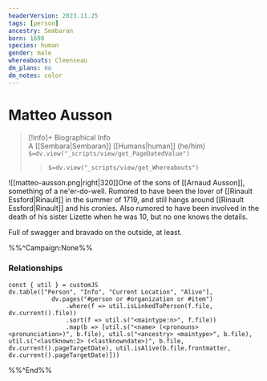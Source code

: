 ```yaml
---
headerVersion: 2023.11.25
tags: [person]
ancestry: Sembaran
born: 1698
species: human
gender: male
whereabouts: Cleenseau
dm_plans: no
dm_notes: color
---
```

# Matteo Ausson
>[!info]+ Biographical Info  
> A [[Sembara|Sembaran]] [[Humans|human]] (he/him)  
> `$=dv.view("_scripts/view/get_PageDatedValue")`  
>> `$=dv.view("_scripts/view/get_Whereabouts")`

![[matteo-ausson.png|right|320]]One of the sons of [[Arnaud Ausson]], something of a ne'er-do-well. Rumored to have been the lover of [[Rinault Essford|Rinault]] in the summer of 1719, and still hangs around [[Rinault Essford|Rinault]] and his cronies. Also rumored to have been involved in the death of his sister Lizette when he was 10, but no one knows the details.

Full of swagger and bravado on the outside, at least.


%%^Campaign:None%%
### Relationships
```dataviewjs
const { util } = customJS
dv.table(["Person", "Info", "Current Location", "Alive"], 
			dv.pages("#person or #organization or #item")
				.where(f => util.isLinkedToPerson(f.file, dv.current().file))
				.sort(f => util.s("<maintype:n>", f.file))
				.map(b => [util.s("<name> (<pronouns> <pronunciation>)", b.file), util.s("<ancestry> <maintype>", b.file), util.s("<lastknown:2> (<lastknowndate>)", b.file, dv.current().pageTargetDate), util.isAlive(b.file.frontmatter, dv.current().pageTargetDate)]))
```
%%^End%%